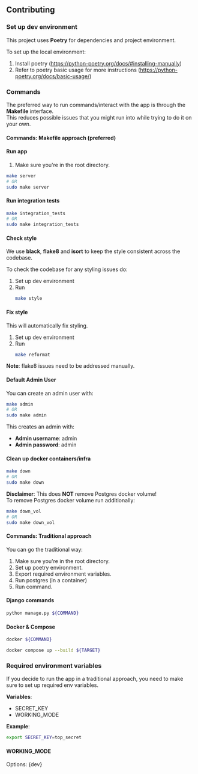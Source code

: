 ## Contributing
### Set up dev environment
This project uses **Poetry** for dependencies and project environment.

To set up the local environment:
1. Install poetry (https://python-poetry.org/docs/#installing-manually)
2. Refer to poetry basic usage for more instructions (https://python-poetry.org/docs/basic-usage/)

### Commands
The preferred way to run commands/interact with the app is through the **Makefile** interface. \
This reduces possible issues that you might run into while trying to do it on your own.

#### Commands: Makefile approach (preferred)

#### Run app
1. Make sure you're in the root directory.

```bash
make server
# OR
sudo make server
```

#### Run integration tests
```bash
make integration_tests
# OR
sudo make integration_tests
```

#### Check style
We use **black**, **flake8** and **isort** to keep the style consistent across the codebase.

To check the codebase for any styling issues do:
1. Set up dev environment
2. Run
    ```bash
    make style
    ```


#### Fix style
This will automatically fix styling.

1. Set up dev environment
2. Run
    ```bash
    make reformat
    ```
**Note**: flake8 issues need to be addressed manually.

#### Default Admin User
You can create an admin user with:

```bash
make admin
# OR
sudo make admin
```

This creates an admin with:
- **Admin username**: admin 
- **Admin password**: admin

#### Clean up docker containers/infra
```bash
make down
# OR
sudo make down
```
**Disclaimer**: This does **NOT** remove Postgres docker volume!\
To remove Postgres docker volume run additionally:
```bash
make down_vol
# OR
sudo make down_vol
```

#### Commands: Traditional approach
You can go the traditional way:

1. Make sure you're in the root directory.
2. Set up poetry environment.
3. Export required environment variables.
4. Run postgres (in a container)
5. Run command.

#### Django commands
```bash
python manage.py ${COMMAND}
```

#### Docker & Compose
```bash
docker ${COMMAND}
```

```bash
docker compose up --build ${TARGET} 
```

### Required environment variables
If you decide to run the app in a traditional approach, you need to make sure to set up required env variables. 

**Variables**:
- SECRET_KEY
- WORKING_MODE

**Example**:
```bash
export SECRET_KEY=top_secret
```

#### WORKING_MODE
Options: {dev}